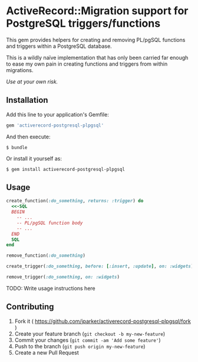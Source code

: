 # ActiveRecord::Migration support for PostgreSQL triggers/functions

This gem provides helpers for creating and removing PL/pgSQL functions and
triggers within a PostgreSQL database.

This is a wildly naïve implementation that has only been carried far enough
to ease my own pain in creating functions and triggers from within
migrations.

*Use at your own risk.*

## Installation

Add this line to your application's Gemfile:

```ruby
gem 'activerecord-postgresql-plpgsql'
```

And then execute:

    $ bundle

Or install it yourself as:

    $ gem install activerecord-postgresql-plpgsql

## Usage

```ruby
create_function(:do_something, returns: :trigger) do
  <<-SQL
  BEGIN
    -- ...
    -- PL/pgSQL function body
    -- ...
  END
  SQL
end
```

```ruby
remove_function(:do_something)
```

```ruby
create_trigger(:do_something, before: [:insert, :update], on: :widgets)
```

```ruby
remove_trigger(:do_something, on: :widgets)
```
TODO: Write usage instructions here

## Contributing

1. Fork it ( https://github.com/jparker/activerecord-postgresql-plpgsql/fork )
2. Create your feature branch (`git checkout -b my-new-feature`)
3. Commit your changes (`git commit -am 'Add some feature'`)
4. Push to the branch (`git push origin my-new-feature`)
5. Create a new Pull Request

